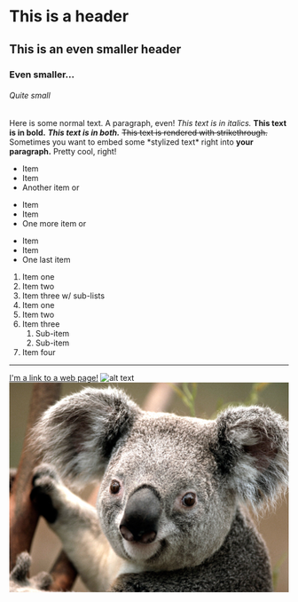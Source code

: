 # This is a header
## This is an even smaller header
### Even smaller...
###### Quite small
Here is some normal text. A paragraph, even!
*This text is in italics.*
**This text is in bold.**
***This text is in both.***
~~This text is rendered with strikethrough.~~
Sometimes you want to embed some \*stylized text\*
right into **your paragraph.** Pretty cool, right!
* Item
* Item
* Another item
or
+ Item
+ Item
+ One more item
or
- Item
- Item
- One last item
1. Item one
2. Item two
3. Item three
w/ sub-lists
1. Item one
2. Item two
3. Item three
    1. Sub-item
    2. Sub-item
4. Item four
---
[I'm a link to a web page!](http://www.Code-Ninja.co)
![alt text](http://code-ninja.co/public/images/logo-ninja.png)
![local photo](assets/profile.png)